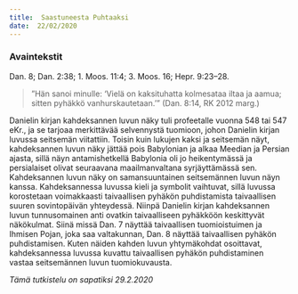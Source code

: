 ```yaml
---
title:  Saastuneesta Puhtaaksi
date:  22/02/2020
---
```


### Avaintekstit
Dan. 8;  Dan. 2:38;  1. Moos. 11:4;  3. Moos. 16;  Hepr. 9:23–28.

> <p></p>
> ”Hän sanoi minulle: ‘Vielä on kaksituhatta kolmesataa iltaa ja aamua; sitten pyhäkkö vanhurskautetaan.’” (Dan. 8:14, RK 2012 marg.)

Danielin kirjan kahdeksannen luvun näky tuli profeetalle vuonna 548 tai 547 eKr., ja se tarjoaa merkittävää selvennystä tuomioon, johon Danielin kirjan luvussa seitsemän viitattiin. Toisin kuin lukujen kaksi ja seitsemän näyt, kahdeksannen luvun näky jättää pois Babylonian ja alkaa Meedian ja Persian ajasta, sillä näyn antamishetkellä Babylonia oli jo heikentymässä ja persialaiset olivat seuraavana maailmanvaltana syrjäyttämässä sen. Kahdeksannen luvun näky on samansuuntainen seitsemännen luvun näyn kanssa. Kahdeksannessa luvussa kieli ja symbolit vaihtuvat, sillä luvussa korostetaan voimakkaasti taivaallisen pyhäkön puhdistamista taivaallisen suuren sovintopäivän yhteydessä. Niinpä Danielin kirjan kahdeksannen luvun tunnusomainen anti ovatkin taivaalliseen pyhäkköön keskittyvät näkökulmat. Siinä missä Dan. 7 näyttää taivaallisen tuomioistuimen ja Ihmisen Pojan, joka saa valtakunnan, Dan. 8 näyttää taivaallisen pyhäkön puhdistamisen. Kuten näiden kahden luvun yhtymäkohdat osoittavat, kahdeksannessa luvussa kuvattu taivaallisen pyhäkön puhdistaminen vastaa seitsemännen luvun tuomiokuvausta.

_Tämä tutkistelu on sapatiksi 29.2.2020_